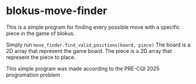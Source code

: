 # blokus-move-finder

This is a simple program for finding every possible move with a specific piece in the game of blokus.

Simply run `move_finder.find_valid_positions(board, piece)` 
The board is a 2D array that represent the game board.
The piece is a 2D array that represent the piece to place.

This simple program was made according to the PRE-CQI 2025 programation problem
